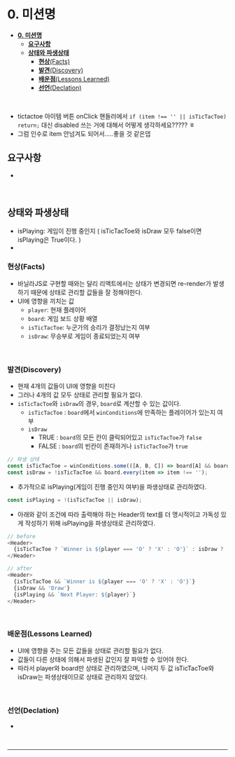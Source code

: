# **0. 미션명**

- [**0. 미션명**](#0-미션명)
  - [**요구사항**](#요구사항)
  - [**상태와 파생상태**](#상태와-파생상태)
    - [**현상**(Facts)](#현상facts)
    - [**발견**(Discovery)](#발견discovery)
    - [**배운점**(Lessons Learned)](#배운점lessons-learned)
    - [**선언**(Declation)](#선언declation)

<br>

- tictactoe 아이템 버튼 onClick 핸들러에서 `if (item !== '' || isTicTacToe) return;` 대신 disabled 쓰는 거에 대해서 어떻게 생각하세요????? ㅎ
- 그럼 인수로 item 안넘겨도 되어서.....좋을 것 같은뎁

## **요구사항**

-

<br>

## **상태와 파생상태**

- isPlaying: 게임이 진행 중인지 ( isTicTacToe와 isDraw 모두 false이면 isPlaying은 True이다. )
-

### **현상**(Facts)

- 바닐라JS로 구현할 때와는 달리 리액트에서는 상태가 변경되면 re-render가 발생하기 때문에 상태로 관리할 값들을 잘 정해야한다.
- UI에 영향을 끼치는 값
  - `player`: 현재 플레이어
  - `board`: 게임 보드 상황 배열
  - `isTicTacToe`: 누군가의 승리가 결정났는지 여부
  - `isDraw`: 무승부로 게임이 종료되었는지 여부

<br>

### **발견**(Discovery)

- 현재 4개의 값들이 UI에 영향을 미친다
- 그러나 4개의 값 모두 상태로 관리할 필요가 없다.
- `isTicTacToe`와 `isDraw`의 경우, `board`로 계산할 수 있는 값이다.
  - `isTicTacToe` : `board`에서 `winConditions`에 만족하는 플레이어가 있는지 여부
  - `isDraw`
    - TRUE : `board`의 모든 칸이 클릭되어있고 `isTicTacToe`가 `false`
    - FALSE : `board`의 빈칸이 존재하거나 `isTicTacToe`가 `true`

```js
// 파생 상태
const isTicTacToe = winConditions.some(([A, B, C]) => board[A] && board[A] === board[B] && board[B] === board[C]);
const isDraw = !isTicTacToe && board.every(item => item !== '');
```

- 추가적으로 isPlaying(게임이 진행 중인지 여부)을 파생상태로 관리하였다.

```js
const isPlaying = !(isTicTacToe || isDraw);
```

- 아래와 같이 조건에 따라 출력해야 하는 Header의 text를 더 명시적이고 가독성 있게 작성하기 위해 isPlaying을 파생상태로 관리하였다.

```js
// before
<Header>
  {isTicTacToe ? `Winner is ${player === 'O' ? 'X' : 'O'}` : isDraw ? 'Draw' : `Next Player: ${player}`}
</Header>

// after
<Header>
  {isTicTacToe && `Winner is ${player === 'O' ? 'X' : 'O'}`}
  {isDraw && 'Draw'}
  {isPlaying && `Next Player: ${player}`}
</Header>
```

  <br>

### **배운점**(Lessons Learned)

- UI에 영향을 주는 모든 값들을 상태로 관리할 필요가 없다.
- 값들이 다른 상태에 의해서 파생된 값인지 잘 파악할 수 있어야 한다.
- 따라서 player와 board만 상태로 관리하였으며, 나머지 두 값 isTicTacToe와 isDraw는 파생상태이므로 상태로 관리하지 않았다.

<br>

### **선언**(Declation)

-

<br>

---
